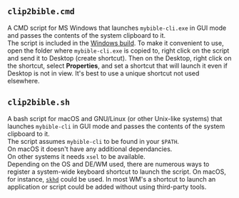 ## `clip2bible.cmd`

A CMD script for MS Windows that launches `mybible-cli.exe` in GUI mode and passes the contents of the system clipboard to it.  
The script is included in the [Windows build](https://github.com/kosivantsov/mybible-cli/releases/latest/). To make it convenient to use, open the folder where `mybible-cli.exe` is copied to, right click on the script and send it to Desktop (create shortcut).
Then on the Desktop, right click on the shortcut, select **Properties**, and set a shortcut that will launch it even if Desktop is not in view. It's best to use a unique shortcut not used elsewhere.

## `clip2bible.sh`

A bash script for macOS and GNU/Linux (or other Unix-like systems) that launches `mybible-cli` in GUI mode and passes the contents of the system clipboard to it.  
The script assumes `mybible-cli` to be found in your `$PATH`.  
On macOS it doesn't have any additional dependancies.  
On other systems it needs `xsel` to be available.  
Depending on the OS and DE/WM used, there are numerous ways to register a system-wide keyboard shortcut to launch the script. On macOS, for instance, [`skhd`](https://github.com/koekeishiya/skhd) could be used. In most WM's a shortcut to launch an application or script could be added without using third-party tools.
